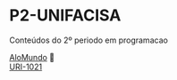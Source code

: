 # P2-UNIFACISA
Conteúdos do 2º periodo em programacao

[AloMundo](https://github.com/Samega18/P2-UNIFACISA/blob/master/AloMundo/src/aplication/Program.java) :robot: <br/>
[URI-1021](https://github.com/Samega18/P2-UNIFACISA/blob/master/URI1021/src/Main.java)
